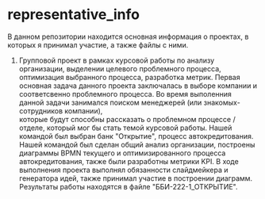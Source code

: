 # representative_info
В данном репозитории находится основная информация о проектах, в которых я принимал участие, а также файлы с ними.

1. Групповой проект в рамках курсовой работы по анализу организации, выделении целевого проблемного процесса, оптимизация выбранного процесса, разработка метрик.
   Первая основная задача данного проекта заключалась в выборе компании и соответсвенно проблемного процесса. Во время выполенния данной задачи занимался поиском менеджерей (или знакомых-сотрудников компании),       
   которые будут способны рассказать о проблемном процессе / отделе, который мог бы стать темой курсовой работы. Нашей командой был выбран банк "Открытие", процесс автокредитования. Нашей командой был сделан общий 
   анализ организации, построены диаграммы BPMN текущего и оптимизированного процесса автокредитования, также были разработны метрики KPI. В ходе выполнения проекта выполнял обязанности слайдмейкера и генератора 
   идей, также принимал участие в построении диаграмм. Результаты работы находятся в файле "ББИ-222-1_ОТКРЫТИЕ".
